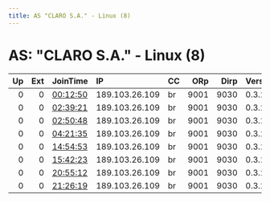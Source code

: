 ```yaml
---
title: AS "CLARO S.A." - Linux (8)
---
```


# AS: "CLARO S.A." - Linux (8)

|   Up |   Ext | JoinTime                                                                                            | IP             | CC   |   ORp |   Dirp | Version   | Contact   | Nickname   |   eFamMembers |
|-----:|------:|:----------------------------------------------------------------------------------------------------|:---------------|:-----|------:|-------:|:----------|:----------|:-----------|--------------:|
|    0 |     0 | [00:12:50](https://metrics.torproject.org/rs.html#details/21823E007D5B5C545BE4D4EB8F5944F7691DABFE) | 189.103.26.109 | br   |  9001 |   9030 | 0.3.2.10  | none      | bcm2837    |             1 |
|    0 |     0 | [02:39:21](https://metrics.torproject.org/rs.html#details/335B8983DA3CCD3D042131C3CD5300853439B60C) | 189.103.26.109 | br   |  9001 |   9030 | 0.3.2.10  | none      | bcm2837    |             1 |
|    0 |     0 | [02:50:48](https://metrics.torproject.org/rs.html#details/38ABD60B2BF0C4E2BB61705D3CFCB2A8D6E53E72) | 189.103.26.109 | br   |  9001 |   9030 | 0.3.2.10  | none      | bcm2837    |             1 |
|    0 |     0 | [04:21:35](https://metrics.torproject.org/rs.html#details/5E1092E2D23614AF536EA8EEC942D6D674E4DE7B) | 189.103.26.109 | br   |  9001 |   9030 | 0.3.2.10  | none      | bcm2837    |             1 |
|    0 |     0 | [14:54:53](https://metrics.torproject.org/rs.html#details/E6031BCBAFDC7D4525678B50434BB31F5A9704D7) | 189.103.26.109 | br   |  9001 |   9030 | 0.3.2.10  | none      | bcm2837    |             1 |
|    0 |     0 | [15:42:23](https://metrics.torproject.org/rs.html#details/2D0CEEB96941397D329646D6A826BEAB8121D9E3) | 189.103.26.109 | br   |  9001 |   9030 | 0.3.2.10  | none      | bcm2837    |             1 |
|    0 |     0 | [20:55:12](https://metrics.torproject.org/rs.html#details/58563C6D2B97EC497706931C13CEF7A0A5C54DFB) | 189.103.26.109 | br   |  9001 |   9030 | 0.3.2.10  | none      | bcm2837    |             1 |
|    0 |     0 | [21:26:19](https://metrics.torproject.org/rs.html#details/768F0E3E0AE2ABA075E7B935FF45EA7827585565) | 189.103.26.109 | br   |  9001 |   9030 | 0.3.2.10  | none      | bcm2837    |             1 |

